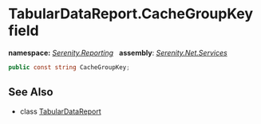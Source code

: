 # TabularDataReport.CacheGroupKey field
**namespace:** *[Serenity.Reporting](../../README.md#serenity.reporting-namespace)*   **assembly**: *[Serenity.Net.Services](../../README.md)*

```csharp
public const string CacheGroupKey;
```

## See Also

* class [TabularDataReport](../TabularDataReport.md)